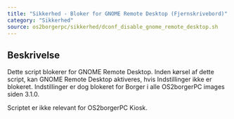 ```yaml
---
title: "Sikkerhed - Bloker for GNOME Remote Desktop (Fjernskrivebord)"
category: "Sikkerhed"
source: os2borgerpc/sikkerhed/dconf_disable_gnome_remote_desktop.sh
---
```


## Beskrivelse
Dette script blokerer for GNOME Remote Desktop.
Inden kørsel af dette script, kan GNOME Remote Desktop aktiveres, hvis Indstillinger ikke er blokeret. 
Indstillinger er dog blokeret for Borger i alle OS2borgerPC images siden 3.1.0.

Scriptet er ikke relevant for OS2borgerPC Kiosk.